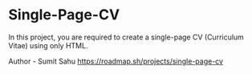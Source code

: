 # Single-Page-CV
In this project, you are required to create a single-page CV (Curriculum Vitae) using only HTML.

Author - Sumit Sahu
https://roadmap.sh/projects/single-page-cv
